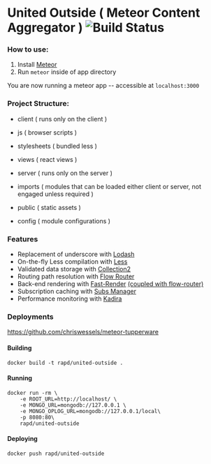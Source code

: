 # United Outside ( Meteor Content Aggregator ) ![Build Status](https://travis-ci.org/rei/united-outside.svg)

### How to use:
1. Install [Meteor](https://www.meteor.com/install)
1. Run `meteor` inside of app directory

You are now running a meteor app -- accessible at `localhost:3000`

### Project Structure:
- client ( runs only on the client )
 - js ( browser scripts )
 - stylesheets ( bundled less )
 - views ( react views )

- server ( runs only on the server )

- imports ( modules that can be loaded either client or server, not engaged unless required )

- public ( static assets )

- config ( module configurations )

### Features
- Replacement of underscore with [Lodash](https://atmospherejs.com/stevezhu/lodash)
- On-the-fly Less compilation with [Less](https://atmospherejs.com/grove/less)
- Validated data storage with [Collection2](https://atmospherejs.com/aldeed/collection2)
- Routing path resolution with [Flow Router](https://atmospherejs.com/meteorhacks/flowrouter)
- Back-end rendering with [Fast-Render](https://atmospherejs.com/meteorhacks/fast-render) [(coupled with flow-router)](https://github.com/kadirahq/flow-router#fast-render)
- Subscription caching with [Subs Manager](https://atmospherejs.com/meteorhacks/subs-manager)
- Performance monitoring with [Kadira](https://atmospherejs.com/meteorhacks/kadira)


### Deployments
https://github.com/chriswessels/meteor-tupperware

#### Building
```
docker build -t rapd/united-outside .
```

#### Running
```
docker run -rm \
    -e ROOT_URL=http://localhost/ \
    -e MONGO_URL=mongodb://127.0.0.1 \
    -e MONGO_OPLOG_URL=mongodb://127.0.0.1/local\
    -p 8080:80\
    rapd/united-outside
```

#### Deploying
```
docker push rapd/united-outside
```
